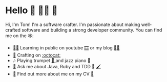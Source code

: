 # Hello 👋 🧑‍💻 🚀

Hi, I'm Tom! I'm a software crafter. I'm passionate about making well-crafted software and building a strong developer community. 
You can find me on the 🕸️:

- [👨‍🏫](https://youtu.be/08AnQ3UxudY) Learning in public on youtube [🎞️](https://youtu.be/08AnQ3UxudY) or my blog [✍🏻](https://tomcraftsman.xyz)
- [🧰](https://github.com/TomSpencerLondon) Crafting on [:octocat:](https://github.com/TomSpencerLondon)
- 🎶  Playing trumpet [🎺 ](https://www.youtube.com/watch?v=oY3XAV5X0cs) and jazz piano 🎹
- [🙋](mailto:tomspencerlondon@gmail.com) Ask me about Java, Ruby and TDD 🎨 [🖌️](mailto:tomspencerlondon@gmail.com)
- [📰](https://github.com/TomSpencerLondon/CV) Find out more about me on my CV [🎉](https://github.com/TomSpencerLondon/CV)
